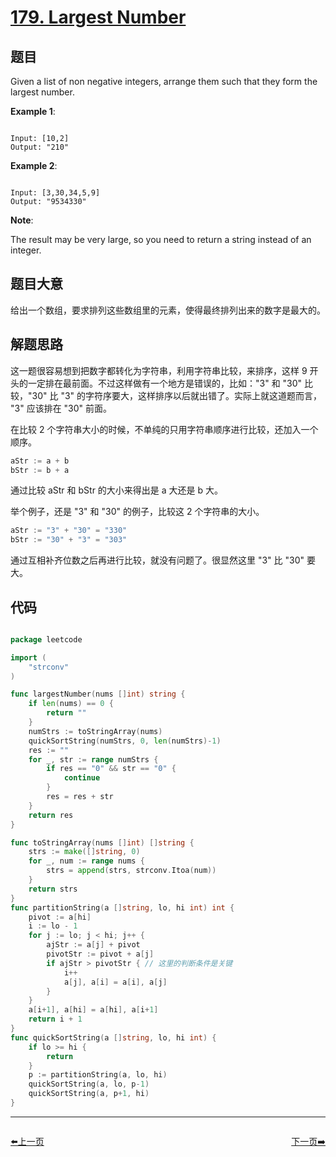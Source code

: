 # [179. Largest Number](https://leetcode.com/problems/largest-number/)

## 题目

Given a list of non negative integers, arrange them such that they form the largest number.



**Example 1**:

```

Input: [10,2]
Output: "210"

```


**Example 2**:

```

Input: [3,30,34,5,9]
Output: "9534330"

```

**Note**: 

The result may be very large, so you need to return a string instead of an integer.



## 题目大意

给出一个数组，要求排列这些数组里的元素，使得最终排列出来的数字是最大的。


## 解题思路

这一题很容易想到把数字都转化为字符串，利用字符串比较，来排序，这样 9 开头的一定排在最前面。不过这样做有一个地方是错误的，比如："3" 和 "30" 比较，"30" 比 "3" 的字符序要大，这样排序以后就出错了。实际上就这道题而言， "3" 应该排在 "30" 前面。

在比较 2 个字符串大小的时候，不单纯的只用字符串顺序进行比较，还加入一个顺序。

```go
aStr := a + b
bStr := b + a
```

通过比较 aStr 和 bStr 的大小来得出是 a 大还是 b 大。

举个例子，还是 "3" 和 "30" 的例子，比较这 2 个字符串的大小。


```go
aStr := "3" + "30" = "330"
bStr := "30" + "3" = "303"
```

通过互相补齐位数之后再进行比较，就没有问题了。很显然这里 "3" 比 "30" 要大。





## 代码

```go

package leetcode

import (
	"strconv"
)

func largestNumber(nums []int) string {
	if len(nums) == 0 {
		return ""
	}
	numStrs := toStringArray(nums)
	quickSortString(numStrs, 0, len(numStrs)-1)
	res := ""
	for _, str := range numStrs {
		if res == "0" && str == "0" {
			continue
		}
		res = res + str
	}
	return res
}

func toStringArray(nums []int) []string {
	strs := make([]string, 0)
	for _, num := range nums {
		strs = append(strs, strconv.Itoa(num))
	}
	return strs
}
func partitionString(a []string, lo, hi int) int {
	pivot := a[hi]
	i := lo - 1
	for j := lo; j < hi; j++ {
		ajStr := a[j] + pivot
		pivotStr := pivot + a[j]
		if ajStr > pivotStr { // 这里的判断条件是关键
			i++
			a[j], a[i] = a[i], a[j]
		}
	}
	a[i+1], a[hi] = a[hi], a[i+1]
	return i + 1
}
func quickSortString(a []string, lo, hi int) {
	if lo >= hi {
		return
	}
	p := partitionString(a, lo, hi)
	quickSortString(a, lo, p-1)
	quickSortString(a, p+1, hi)
}

```
----------------------------------------------
<div style="display: flex;justify-content: space-between;align-items: center;">
<p><a href="https://books.halfrost.com/leetcode/ChapterFour/0174.Dungeon-Game/">⬅️上一页</a></p>
<p><a href="https://books.halfrost.com/leetcode/ChapterFour/0187.Repeated-DNA-Sequences/">下一页➡️</a></p>
</div>
